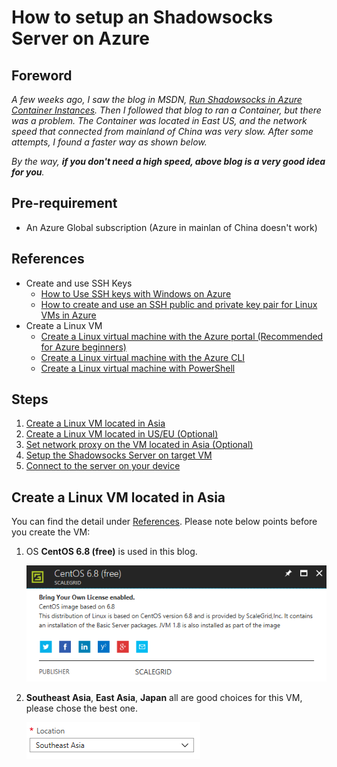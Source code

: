 # How to setup an Shadowsocks Server on Azure

## Foreword
*A few weeks ago, I saw the blog in MSDN, [Run Shadowsocks in Azure Container Instances](https://blogs.msdn.microsoft.com/zhiliang_xus_blog/2018/01/04/run-shadowsocks-in-azure-container-instances/). Then I followed that blog to ran a Container, but there was a problem. The Container was located in East US, and the network speed that connected from mainland of China was very slow. After some attempts, I found a faster way as shown below.*

*By the way, __if you don't need a high speed, above blog is a very good idea for you__.*

## Pre-requirement
- An Azure Global subscription (Azure in mainlan of China doesn't work)

## References
- Create and use SSH Keys
    - [How to Use SSH keys with Windows on Azure](https://docs.microsoft.com/en-us/azure/virtual-machines/linux/ssh-from-windows)
    - [How to create and use an SSH public and private key pair for Linux VMs in Azure](https://docs.microsoft.com/en-us/azure/virtual-machines/linux/mac-create-ssh-keys?toc=%2fazure%2fvirtual-machines%2flinux%2ftoc.json)
- Create a Linux VM
    - [Create a Linux virtual machine with the Azure portal (Recommended for Azure beginners)](https://docs.microsoft.com/en-us/azure/virtual-machines/linux/quick-create-portal)
    - [Create a Linux virtual machine with the Azure CLI](https://docs.microsoft.com/en-us/azure/virtual-machines/linux/quick-create-cli)
    - [Create a Linux virtual machine with PowerShell](https://docs.microsoft.com/en-us/azure/virtual-machines/linux/quick-create-powershell)

## Steps
1. [Create a Linux VM located in Asia](#create-a-linux-vm-located-in-asia)
2. [Create a Linux VM located in US/EU (Optional)](#create-a-linux-vm-located-in-us/eu)
3. [Set network proxy on the VM located in Asia (Optional)](#set-network-proxy-on-the-vm-located-in-asia)
4. [Setup the Shadowsocks Server on target VM](#setup-the-shaowsocks-server-on-target-vm)
5. [Connect to the server on your device](#connect-to-the-server-on-your-device)

## Create a Linux VM located in Asia
You can find the detail under [References](#references). Please note below points before you create the VM:

1. OS __CentOS 6.8 (free)__ is used in this blog.

    ![CentOS 6.8 (free)](images/CentOS-6-8-free.png)

2. __Southeast Asia__, __East Asia__, __Japan__ all are good choices for this VM, please chose the best one.

    ![Asia location](images/location-southeast-asia.png)